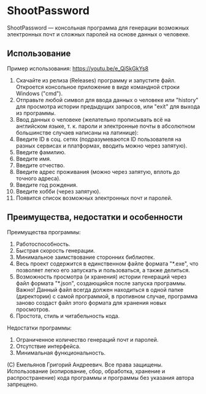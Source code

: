 <h1>ShootPassword</h1>

ShootPassword — консольная программа для генерации возможных электронных почт и сложных паролей на основе данных о человеке. 

<h2>Использование</h2>

Пример использования: https://youtu.be/e_QjSkGkYs8

1. Скачайте из релиза (Releases) программу и запустите файл. Откроется консольное приложение в виде командной строки Windows ("cmd").
2. Отправьте любой символ для ввода данных о человеке или "history" для просмотра истории предыдущих запросов, или "exit" для выхода из программы.
3. Ввод данных о человеке (желательно прописывать всё на английском языке, т. к. пароли и электронные почты в абсолютном большинстве случаев написаны на латинице):
4. Введите ID в соц. сетях (подразумеваются ID пользователя на разных сервисах и платформах, вводить можно через запятую).
5. Введите фамилию.
6. Введите имя.
7. Введите отчество.
8. Введите адрес проживания (можно через запятую, вплоть до точного адреса).
9. Введите год рождения.
10. Введите хобби (через запятую).
11. Появится список возможных электронных почт и паролей.

<h2>Преимущества, недостатки и особенности</h2>

Преимущества программы:
1. Работоспособность.
2. Быстрая скорость генерации.
3. Минимальное заимствование сторонних библиотек.
4. Весь проект содержится в единственном файле формата "*.exe", что позволяет легко его запускать и пользоваться, а также делиться.
5. Возможность просмотра (и хранения) истории генераций через файл формата "*.json", создающийся после запуска программы. Важно! Данный файл всегда должен находиться в одной папке (директории) с самой программой, в противном случае, программа заново создаст файл этого формата для хранения новых просмотров.
6. Простота, стиль и читабельность кода.

Недостатки программы:
1. Ограниченное количество генераций почт и паролей.
2. Отсутствие интерфейса.
3. Минимальная функциональность.

(С) Емельянов Григорий Андреевич. Все права защищены. Использование (копирование, сбор, обработка, хранение и распространение) кода программы и программы без указания автора запрещено.
